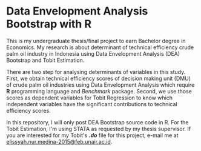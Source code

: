 # Data Envelopment Analysis Bootstrap with R
This is my undergraduate thesis/final project to earn Bachelor degree in Economics. My research is about determinant of technical efficiency crude palm oil industry in Indonesia using Data Envelopment Analysis (DEA) Bootstrap and Tobit Estimation.

There are two step for analysing determinants of variables in this study. First, we obtain technical efficiency scores of decision making unit (DMU) of crude palm oil industries using Data Envelopment Analysis which require __R__ programming language and _Benchmark_ package.
Second, we use those scores as dependent variables for Tobit Regression to know which independent variables have the significant contributions to technical efficiency scores.

In this repository, I will only post DEA Bootstrap source code in R. For the Tobit Estimation, I'm using STATA as requested by my thesis supervisor. If you are interested for my Tobit's *__.do__* file for this project, e-mail me at elissyah.nur.medina-2015@feb.unair.ac.id.
